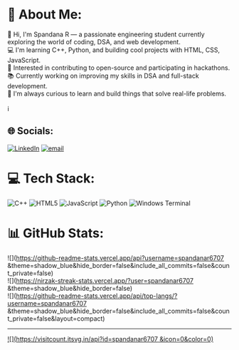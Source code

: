 # 💫 About Me:
👋 Hi, I'm Spandana R — a passionate engineering student currently exploring the world of coding, DSA, and web development.  <br>💻 I'm learning C++, Python, and building cool projects with HTML, CSS, JavaScript.  <br>🚀 Interested in contributing to open-source and participating in hackathons.  <br>📚 Currently working on improving my skills in DSA and full-stack development.  <br>🌱 I'm always curious to learn and build things that solve real-life problems.<br><br>i


## 🌐 Socials:
[![LinkedIn](https://img.shields.io/badge/LinkedIn-%230077B5.svg?logo=linkedin&logoColor=white)](https://linkedin.com/in/https://www.linkedin.com/in/spandana-r-3a0a7432a?utm_source=share&utm_campaign=share_via&utm_content=profile&utm_medium=android_app) [![email](https://img.shields.io/badge/Email-D14836?logo=gmail&logoColor=white)](mailto:spandanaspandu7607@gmail.com) 

# 💻 Tech Stack:
![C++](https://img.shields.io/badge/c++-%2300599C.svg?style=for-the-badge&logo=c%2B%2B&logoColor=white) ![HTML5](https://img.shields.io/badge/html5-%23E34F26.svg?style=for-the-badge&logo=html5&logoColor=white) ![JavaScript](https://img.shields.io/badge/javascript-%23323330.svg?style=for-the-badge&logo=javascript&logoColor=%23F7DF1E) ![Python](https://img.shields.io/badge/python-3670A0?style=for-the-badge&logo=python&logoColor=ffdd54) ![Windows Terminal](https://img.shields.io/badge/Windows%20Terminal-%234D4D4D.svg?style=for-the-badge&logo=windows-terminal&logoColor=white)
# 📊 GitHub Stats:
![](https://github-readme-stats.vercel.app/api?username=spandanar6707 &theme=shadow_blue&hide_border=false&include_all_commits=false&count_private=false)<br/>
![](https://nirzak-streak-stats.vercel.app/?user=spandanar6707 &theme=shadow_blue&hide_border=false)<br/>
![](https://github-readme-stats.vercel.app/api/top-langs/?username=spandanar6707 &theme=shadow_blue&hide_border=false&include_all_commits=false&count_private=false&layout=compact)

---
[![](https://visitcount.itsvg.in/api?id=spandanar6707 &icon=0&color=0)](https://visitcount.itsvg.in)

